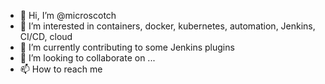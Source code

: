 - 👋 Hi, I’m @microscotch
- 👀 I’m interested in containers, docker, kubernetes, automation, Jenkins, CI/CD, cloud
- 🌱 I’m currently contributing to some Jenkins plugins
- 💞️ I’m looking to collaborate on ...
- 📫 How to reach me 

<!---
microscotch/microscotch is a ✨ special ✨ repository because its `README.md` (this file) appears on your GitHub profile.
You can click the Preview link to take a look at your changes.
--->
